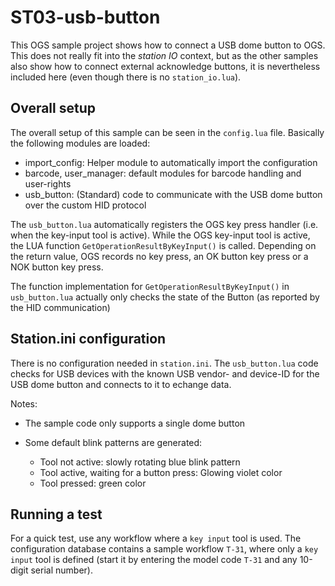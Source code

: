 # ST03-usb-button

This OGS sample project shows how to connect a USB dome button to OGS. This
does not really fit into the _station IO_ context, but as the other samples
also show how to connect external acknowledge buttons, it is nevertheless
included here (even though there is no `station_io.lua`).

## Overall setup

The overall setup of this sample can be seen in the `config.lua` file. Basically the
following modules are loaded:

- import_config: Helper module to automatically import the configuration
- barcode, user_manager: default modules for barcode handling and user-rights
- usb_button: (Standard) code to communicate with the USB dome button over the custom HID protocol

The `usb_button.lua` automatically registers the OGS key press handler (i.e. when the key-input tool is active). While the OGS key-input
tool is active, the LUA function `GetOperationResultByKeyInput()` is called. Depending on
the return value, OGS records no key press, an OK button key press or a NOK button key press.

The function implementation for `GetOperationResultByKeyInput()` in `usb_button.lua` actually
only checks the state of the Button (as reported by the HID communication)

## Station.ini configuration

There is no configuration needed in `station.ini`. The `usb_button.lua` code
checks for USB devices with the known USB vendor- and device-ID for the USB
dome button and connects to it to echange data.

Notes:

- The sample code only supports a single dome button
- Some default blink patterns are generated:

  - Tool not active: slowly rotating blue blink pattern
  - Tool active, waiting for a button press: Glowing violet color
  - Tool pressed: green color

## Running a test

For a quick test, use any workflow where a `key input` tool is used.
The configuration database contains a sample workflow `T-31`, where only a `key input` tool is
defined (start it by entering the model code `T-31` and any 10-digit serial number).
